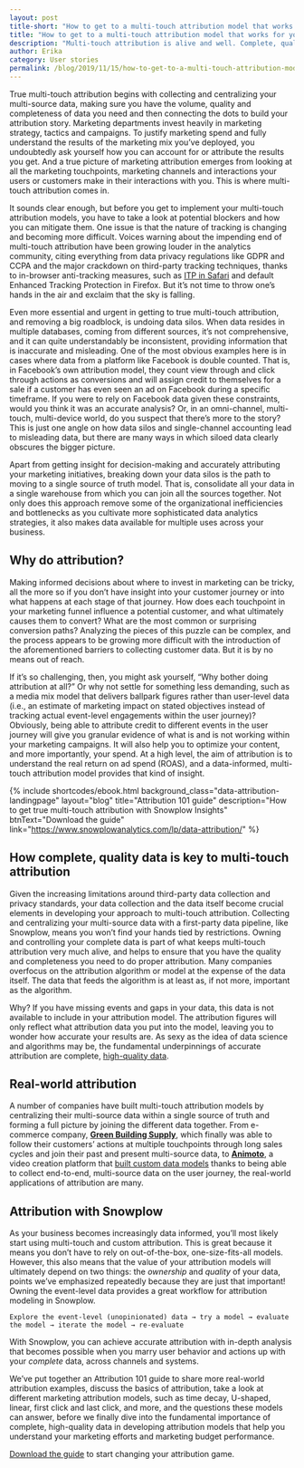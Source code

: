 ```yaml
---
layout: post
title-short: "How to get to a multi-touch attribution model that works for you"
title: "How to get to a multi-touch attribution model that works for you"
description: "Multi-touch attribution is alive and well. Complete, quality, first-party data are key to true multi-touch attribution accuracy"
author: Erika
category: User stories
permalink: /blog/2019/11/15/how-to-get-to-a-multi-touch-attribution-model-that-works-for-you/
---
```



True multi-touch attribution begins with collecting and centralizing your multi-source data, making sure you have the volume, quality and completeness of data you need and then connecting the dots to build your attribution story. Marketing departments invest heavily in marketing strategy, tactics and campaigns. To justify marketing spend and fully understand the results of the marketing mix you’ve deployed, you undoubtedly ask yourself how you can account for or attribute the results you get. And a true picture of marketing attribution emerges from looking at all the marketing touchpoints, marketing channels and interactions your users or customers make in their interactions with you. This is where multi-touch attribution comes in. 

It sounds clear enough, but before you get to implement your multi-touch attribution models, you have to take a look at potential blockers and how you can mitigate them. One issue is that the nature of tracking is changing and becoming more difficult. Voices warning about the impending end of multi-touch attribution have been growing louder in the analytics community, citing everything from data privacy regulations like GDPR and CCPA and the major crackdown on third-party tracking techniques, thanks to in-browser anti-tracking measures, such as [ITP in Safari](https://snowplowanalytics.com/blog/2019/06/17/why-ITP2.1-affects-web-analytics-what-to-do-about-it/) and default Enhanced Tracking Protection in Firefox. But it’s not time to throw one’s hands in the air and exclaim that the sky is falling. 

Even more essential and urgent in getting to true multi-touch attribution, and removing a big roadblock, is undoing data silos. When data resides in multiple databases, coming from different sources, it’s not comprehensive, and it can quite understandably be inconsistent, providing information that is inaccurate and misleading. One of the most obvious examples here is in cases where data from a platform like Facebook is double counted. That is, in Facebook’s own attribution model, they count view through and click through actions as conversions and will assign credit to themselves for a sale if a customer has even seen an ad on Facebook during a specific timeframe. If you were to rely on Facebook data given these constraints, would you think it was an accurate analysis? Or, in an omni-channel, multi-touch, multi-device world, do you suspect that there’s more to the story? This is just one angle on how data silos and single-channel accounting lead to misleading data, but there are many ways in which siloed data clearly obscures the bigger picture.

Apart from getting insight for decision-making and accurately attributing your marketing initiatives, breaking down your data silos is the path to moving to a single source of truth model. That is, consolidate all your data in a single warehouse from which you can join all the sources together. Not only does this approach remove some of the organizational inefficiencies and bottlenecks as you cultivate more sophisticated data analytics strategies, it also makes data available for multiple uses across your business. 


## Why do attribution?

Making informed decisions about where to invest in marketing can be tricky, all the more so if you don’t have insight into your customer journey or into what happens at each stage of that journey. How does each touchpoint in your marketing funnel influence a potential customer, and what ultimately causes them to convert? What are the most common or surprising conversion paths? Analyzing the pieces of this puzzle can be complex, and the process appears to be growing more difficult with the introduction of the aforementioned barriers to collecting customer data. But it is by no means out of reach. 

If it’s so challenging, then, you might ask yourself, “Why bother doing attribution at all?” Or why not settle for something less demanding, such as a media mix model that delivers ballpark figures rather than user-level data (i.e., an estimate of marketing impact on stated objectives instead of tracking actual event-level engagements within the user journey)? Obviously, being able to attribute credit to different events in the user journey will give you granular evidence of what is and is not working within your marketing campaigns. It will also help you to optimize your content, and more importantly, your spend. At a high level, the aim of attribution is to understand the real return on ad spend (ROAS), and a data-informed, multi-touch attribution model provides that kind of insight. 


 {% include shortcodes/ebook.html background_class="data-attribution-landingpage" layout="blog" title="Attribution 101 guide" description="How to get true multi-touch attribution with Snowplow Insights" btnText="Download the guide" link="https://www.snowplowanalytics.com/lp/data-attribution/" %}


## How complete, quality data is key to multi-touch attribution

Given the increasing limitations around third-party data collection and privacy standards, your data collection and the data itself become crucial elements in developing your approach to multi-touch attribution. Collecting and centralizing your multi-source data with a first-party data pipeline, like Snowplow, means you won’t find your hands tied by restrictions. Owning and controlling your complete data is part of what keeps multi-touch attribution very much alive, and helps to ensure that you have the quality and completeness you need to do proper attribution. Many companies overfocus on the attribution algorithm or model at the expense of the data itself. The data that feeds the algorithm is at least as, if not more, important as the algorithm. 

 

Why? If you have missing events and gaps in your data, this data is not available to include in your attribution model. The attribution figures will only reflect what attribution data you put into the model, leaving you to wonder how accurate your results are. As sexy as the idea of data science and algorithms may be, the fundamental underpinnings of accurate attribution are complete, [high-quality data](https://snowplowanalytics.com/blog/2019/09/09/how-to-optimize-your-pipeline-for-data-quality/). 


## Real-world attribution

A number of companies have built multi-touch attribution models by centralizing their multi-source data within a single source of truth and forming a full picture by joining the different data together. From e-commerce company, **[Green Building Supply](https://snowplowanalytics.com/customers/green-building-supply/)**, which finally was able to follow their customers’ actions at multiple touchpoints through long sales cycles and join their past and present multi-source data, to **[Animoto](https://snowplowanalytics.com/customers/animoto/)**, a video creation platform that [built custom data models](https://snowplowanalytics.com/blog/2019/09/02/how-animoto-uses-event-tracking-data-to-optimize-the-user-journey/) thanks to being able to collect end-to-end, multi-source data on the user journey, the real-world applications of attribution are many.


## Attribution with Snowplow

As your business becomes increasingly data informed, you’ll most likely start using multi-touch and custom attribution. This is great because it means you don’t have to rely on out-of-the-box, one-size-fits-all models. However, this also means that the value of your attribution models will ultimately depend on two things: the _ownership_ and _quality_ of your data, points we’ve emphasized repeatedly because they are just that important! Owning the event-level data provides a great workflow for attribution modeling in Snowplow.


```
Explore the event-level (unopinionated) data → try a model → evaluate the model → iterate the model → re-evaluate
```


With Snowplow, you can achieve accurate attribution with in-depth analysis that becomes possible when you marry user behavior and actions up with your _complete_ data, across channels and systems.

We’ve put together an Attribution 101 guide to share more real-world attribution examples, discuss the basics of attribution, take a look at different marketing attribution models, such as time decay, U-shaped, linear, first click and last click, and more, and the questions these models can answer, before we finally dive into the fundamental importance of complete, high-quality data in developing attribution models that help you understand your marketing efforts and marketing budget performance. 

[Download the guide](https://snowplowanalytics.com/lp/data-attribution/) to start changing your attribution game. 



